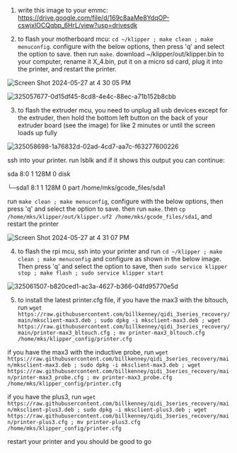 1. write this image to your emmc: https://drive.google.com/file/d/169c8aaMe8YdqOP-cswjxlOCQqbp_6HrL/view?usp=drivesdk

2. to flash your motherboard mcu: `cd ~/klipper ; make clean ; make menuconfig`. configure with the below options, then press 'q' and select the option to save. then run `make`. download ~/klipper/out/klipper.bin to your computer, rename it X_4.bin, put it on a micro sd card, plug it into the printer, and restart the printer. 

![Screen Shot 2024-05-27 at 4 30 05 PM](https://github.com/billkenney/update_max3_plus3/assets/30010560/67bde4b3-5f28-425b-ae25-d2454a5288a7)

![325057677-0d15df45-8cd8-4e4c-88ec-a71b152b8cbb](https://github.com/billkenney/update_max3_plus3/assets/30010560/7448d933-47bd-43db-b827-41d2d2834b5e)

3. to flash the extruder mcu, you need to unplug all usb devices except for the extruder, then hold the bottom left button on the back of your extruder board (see the image) for like 2 minutes or until the screen loads up fully

![325058698-1a76832d-02ad-4cd7-aa7c-f63277600226](https://github.com/billkenney/update_max3_plus3/assets/30010560/46a879b1-d77c-468d-b7ab-371fcdcf8673)

ssh into your printer. run lsblk and if it shows this output you can continue:

sda            8:0    1   128M  0 disk

└─sda1         8:1    1   128M  0 part /home/mks/gcode_files/sda1

run `make clean ; make menuconfig`,  configure with the below options, then press 'q' and select the option to save. then run `make`. then `cp /home/mks/klipper/out/klipper.uf2 /home/mks/gcode_files/sda1`, and restart the printer

![Screen Shot 2024-05-27 at 4 31 07 PM](https://github.com/billkenney/update_max3_plus3/assets/30010560/92d1ed8f-ba06-4f2d-bd2c-389bd84a6b26)

4. to flash the rpi mcu, ssh into your printer and run `cd ~/klipper ; make clean ; make menuconfig` and configure as shown in the below image. Then press 'q' and select the option to save, then `sudo service klipper stop ; make flash ; sudo service klipper start`

![325061507-b820ced1-ac3a-4627-b366-04fd95770e5d](https://github.com/billkenney/update_max3_plus3/assets/30010560/de954ba9-a158-42d0-b564-d3a71169f4bc)

5. to install the latest printer.cfg file, if you have the max3 with the bltouch, run `wget https://raw.githubusercontent.com/billkenney/qidi_3series_recovery/main/mksclient-max3.deb ; sudo dpkg -i mksclient-max3.deb ; wget https://raw.githubusercontent.com/billkenney/qidi_3series_recovery/main/printer-max3_bltouch.cfg ; mv printer-max3_bltouch.cfg /home/mks/klipper_config/printer.cfg`

if you have the max3 with the inductive probe, run `wget https://raw.githubusercontent.com/billkenney/qidi_3series_recovery/main/mksclient-max3.deb ; sudo dpkg -i mksclient-max3.deb ; wget https://raw.githubusercontent.com/billkenney/qidi_3series_recovery/main/printer-max3_probe.cfg ; mv printer-max3_probe.cfg /home/mks/klipper_config/printer.cfg`

if you have the plus3, run `wget https://raw.githubusercontent.com/billkenney/qidi_3series_recovery/main/mksclient-plus3.deb ; sudo dpkg -i mksclient-plus3.deb ; wget https://raw.githubusercontent.com/billkenney/qidi_3series_recovery/main/printer-plus3.cfg ; mv printer-plus3.cfg /home/mks/klipper_config/printer.cfg`

restart your printer and you should be good to go
